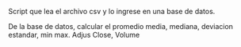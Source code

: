 Script que lea el archivo csv y lo ingrese en una base de datos.

De la base de datos, calcular el promedio media, mediana, deviacion estandar, min max. Adjus Close, Volume